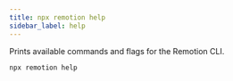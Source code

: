 ```yaml
---
title: npx remotion help
sidebar_label: help
---
```


Prints available commands and flags for the Remotion CLI.

```
npx remotion help
```
